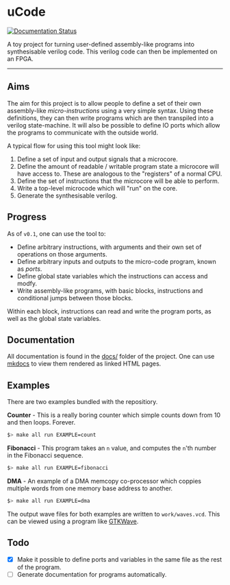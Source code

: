 
# uCode

[![Documentation Status](https://readthedocs.org/projects/microcoder/badge/?version=latest)](http://microcoder.readthedocs.io/README/)

A toy project for turning user-defined assembly-like programs into 
synthesisable verilog code. This verilog code can then be implemented on
an FPGA.

---

## Aims

The aim for this project is to allow people to define a set of their own
assembly-like *micro-instructions* using a very simple syntax. Using these
definitions, they can then write programs which are then transpiled into a
verilog state-machine. It will also be possible to define IO ports which allow
the programs to communicate with the outside world.

A typical flow for using this tool might look like:

1. Define a set of input and output signals that a microcore.
2. Define the amount of readable / writable program state a microcore will
   have access to. These are analogous to the "registers" of a normal CPU.
3. Define the set of instructions that the microcore will be able to
   perform.
4. Write a top-level microcode which will "run" on the core.
5. Generate the synthesisable verilog.

## Progress

As of `v0.1`, one can use the tool to:

- Define arbitrary instructions, with arguments and their own set of
  operations on those arguments.
- Define arbitrary inputs and outputs to the micro-code program, known as 
  *ports*.
- Define global state variables which the instructions can access and modfy.
- Write assembly-like programs, with basic blocks, instructions and
  conditional jumps between those blocks.

Within each block, instructions can read and write the program ports, as well
as the global state variables.

## Documentation

All documentation is found in the [docs/](./docs/) folder of the project.
One can use [mkdocs](http://www.mkdocs.org/) to view them rendered as linked 
HTML pages.


## Examples

There are two examples bundled with the repositiory.

**Counter** - This is a really boring counter which simple counts down
from 10 and then loops. Forever.

```sh
$> make all run EXAMPLE=count
```

**Fibonacci** - This program takes an `n` value, and computes the `n`'th
number in the Fibonacci sequence.

```sh
$> make all run EXAMPLE=fibonacci
```

**DMA** - An example of a DMA memcopy co-processor which coppies multiple
words from one memory base address to another.

```sh
$> make all run EXAMPLE=dma
```

The output wave files for both examples are written to `work/waves.vcd`. This
can be viewed using a program like
[GTKWave](http://iverilog.wikia.com/wiki/GTKWAVE).

## Todo

- [X] Make it possible to define ports and variables in the same file as
      the rest of the program.
- [ ] Generate documentation for programs automatically.
